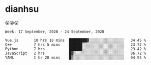 
# dianhsu

:stuck_out_tongue_winking_eye::stuck_out_tongue_winking_eye::stuck_out_tongue_winking_eye:

<!--START_SECTION:waka-->
```text
Week: 17 September, 2020 - 24 September, 2020

Vue.js       10 hrs 18 mins  ████████▓░░░░░░░░░░░░░░░░   34.45 % 
C++          7 hrs 5 mins    ██████░░░░░░░░░░░░░░░░░░░   23.72 % 
Python       7 hrs           ██████░░░░░░░░░░░░░░░░░░░   23.42 % 
JavaScript   2 hrs           █▓░░░░░░░░░░░░░░░░░░░░░░░   06.72 % 
YAML         1 hr 28 mins    █▒░░░░░░░░░░░░░░░░░░░░░░░   04.95 % 
```
<!--END_SECTION:waka-->
